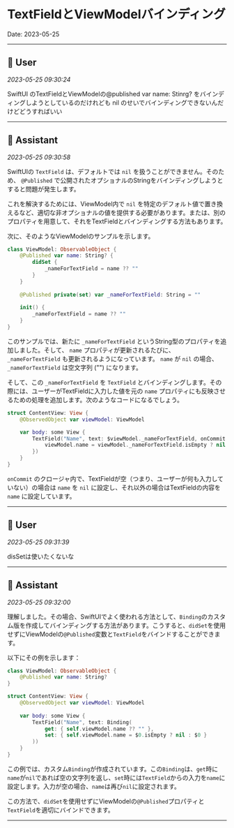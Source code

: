 # TextFieldとViewModelバインディング

Date: 2023-05-25

---

## 👤 User
*2023-05-25 09:30:24*

SwiftUI のTextFieldとViewModelの@published var name: Stinrg? をバインディングしようとしているのだけれども nil のせいでバインディングできないんだけどどうすればいい

---

## 🤖 Assistant
*2023-05-25 09:30:58*

SwiftUIの `TextField` は、デフォルトでは `nil` を扱うことができません。そのため、 `@Published` で公開されたオプショナルのStringをバインディングしようとすると問題が発生します。

これを解決するためには、ViewModel内で `nil` を特定のデフォルト値で置き換えるなど、適切な非オプショナルの値を提供する必要があります。または、別のプロパティを用意して、それをTextFieldとバインディングする方法もあります。

次に、そのようなViewModelのサンプルを示します。

```swift
class ViewModel: ObservableObject {
    @Published var name: String? {
        didSet {
            _nameForTextField = name ?? ""
        }
    }
    
    @Published private(set) var _nameForTextField: String = ""
    
    init() {
        _nameForTextField = name ?? ""
    }
}
```

このサンプルでは、新たに `_nameForTextField` というString型のプロパティを追加しました。そして、 `name` プロパティが更新されるたびに、 `_nameForTextField` も更新されるようになっています。 `name` が `nil` の場合、 `_nameForTextField` は空文字列 ("") になります。

そして、この `_nameForTextField` を `TextField` とバインディングします。その際には、ユーザーがTextFieldに入力した値を元の `name` プロパティにも反映させるための処理を追加します。次のようなコードになるでしょう。

```swift
struct ContentView: View {
    @ObservedObject var viewModel: ViewModel

    var body: some View {
        TextField("Name", text: $viewModel._nameForTextField, onCommit: {
            viewModel.name = viewModel._nameForTextField.isEmpty ? nil : viewModel._nameForTextField
        })
    }
}
```

`onCommit` のクロージャ内で、TextFieldが空（つまり、ユーザーが何も入力していない）の場合は `name` を `nil` に設定し、それ以外の場合はTextFieldの内容を `name` に設定しています。

---

## 👤 User
*2023-05-25 09:31:39*

disSetは使いたくないな

---

## 🤖 Assistant
*2023-05-25 09:32:00*

理解しました。その場合、SwiftUIでよく使われる方法として、`Binding`のカスタム版を作成してバインディングする方法があります。こうすると、`didSet`を使用せずにViewModelの`@Published`変数と`TextField`をバインドすることができます。

以下にその例を示します：

```swift
class ViewModel: ObservableObject {
    @Published var name: String?
}

struct ContentView: View {
    @ObservedObject var viewModel: ViewModel
    
    var body: some View {
        TextField("Name", text: Binding(
            get: { self.viewModel.name ?? "" },
            set: { self.viewModel.name = $0.isEmpty ? nil : $0 }
        ))
    }
}
```

この例では、カスタム`Binding`が作成されています。この`Binding`は、`get`時に`name`が`nil`であれば空の文字列を返し、`set`時には`TextField`からの入力を`name`に設定します。入力が空の場合、`name`は再び`nil`に設定されます。

この方法で、`didSet`を使用せずにViewModelの`@Published`プロパティと`TextField`を適切にバインドできます。

---
